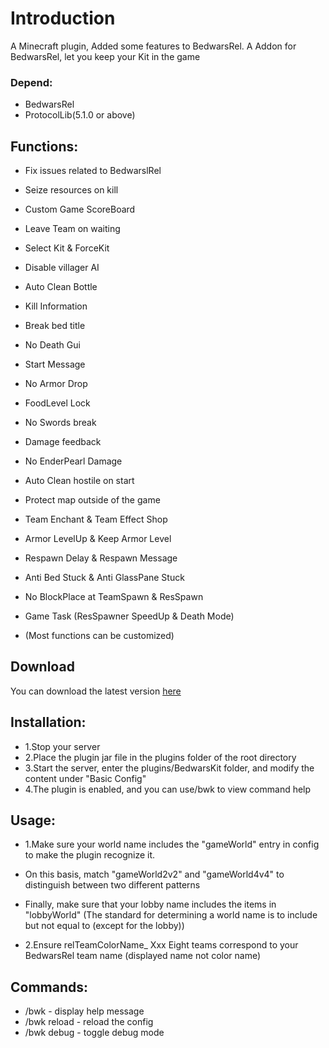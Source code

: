 # Introduction

A Minecraft plugin, Added some features to BedwarsRel.
A Addon for BedwarsRel, let you keep your Kit in the game

### Depend: 
- BedwarsRel
- ProtocolLib(5.1.0 or above)

## Functions:
- Fix issues related to BedwarslRel
- Seize resources on kill
- Custom Game ScoreBoard
- Leave Team on waiting
- Select Kit & ForceKit
- Disable villager AI
- Auto Clean Bottle
- Kill Information
- Break bed title
- No Death Gui
- Start Message
- No Armor Drop
- FoodLevel Lock
- No Swords break
- Damage feedback
- No EnderPearl Damage
- Auto Clean hostile on start
- Protect map outside of the game
- Team Enchant & Team Effect Shop
- Armor LevelUp & Keep Armor Level
- Respawn Delay & Respawn Message
- Anti Bed Stuck & Anti GlassPane Stuck
- No BlockPlace at TeamSpawn & ResSpawn
- Game Task (ResSpawner SpeedUp & Death Mode)

- (Most functions can be customized)

## Download
You can download the latest version [here](https://www.spigotmc.org/resources/bedwarskit.105616/)

## Installation:
- 1.Stop your server
- 2.Place the plugin jar file in the plugins folder of the root directory
- 3.Start the server, enter the plugins/BedwarsKit folder, and modify the content under "Basic Config"
- 4.The plugin is enabled, and you can use/bwk to view command help

## Usage:
- 1.Make sure your world name includes the "gameWorld" entry in config to make the plugin recognize it.
- On this basis, match "gameWorld2v2" and "gameWorld4v4" to distinguish between two different patterns
- Finally, make sure that your lobby name includes the items in "lobbyWorld" (The standard for determining a world name is to include but not equal to (except for the lobby))

- 2.Ensure relTeamColorName_ Xxx Eight teams correspond to your BedwarsRel team name (displayed name not color name)

## Commands:
- /bwk - display help message
- /bwk reload - reload the config
- /bwk debug - toggle debug mode